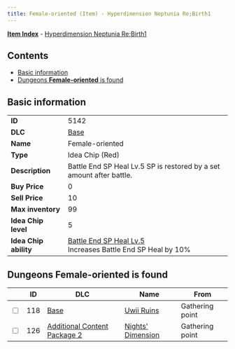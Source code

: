 ```yaml
---
title: Female-oriented (Item) - Hyperdimension Neptunia Re;Birth1
---
```


[**Item Index**](/neptunia/rb1/item/index.html) - [Hyperdimension Neptunia Re;Birth1](/neptunia/rb1)

## Contents

- [Basic information](#basic-information)
- [Dungeons **Female-oriented** is found](#dungeons-female-oriented-is-found)
## Basic information

|   |   |
| -- | -- |
| **ID** | 5142 |
| **DLC** | [Base](/neptunia/rb1/dlc/1-base.html) |
| **Name** | Female-oriented |
| **Type** | Idea Chip (Red) |
| **Description** | Battle End SP Heal Lv.5 SP is restored by a set amount after battle. |
| **Buy Price** | 0 |
| **Sell Price** | 10 |
| **Max inventory** | 99 |
| **Idea Chip level** | 5 |
| **Idea Chip ability** | [Battle End SP Heal Lv.5](/neptunia/rb1/avatar/1-9641-battle-end-sp-heal-lv-5.html)<br />Increases Battle End SP Heal by 10% |


## Dungeons **Female-oriented** is found

|    | ID | DLC | Name | From |
| -- | -- | --- | ---- | ---- |
| <input type="checkbox" id="rb1-dungeon-1-118" class="trackbox" /> | 118 | [Base](/neptunia/rb1/dlc/1-base.html) | [Uwii Ruins](/neptunia/rb1/dungeon/1-118-uwii-ruins.html) | Gathering point |
| <input type="checkbox" id="rb1-dungeon-11-126" class="trackbox" /> | 126 | [Additional Content Package 2](/neptunia/rb1/dlc/11-pack2.html) | [Nights' Dimension](/neptunia/rb1/dungeon/11-126-nights-dimension.html) | Gathering point |
